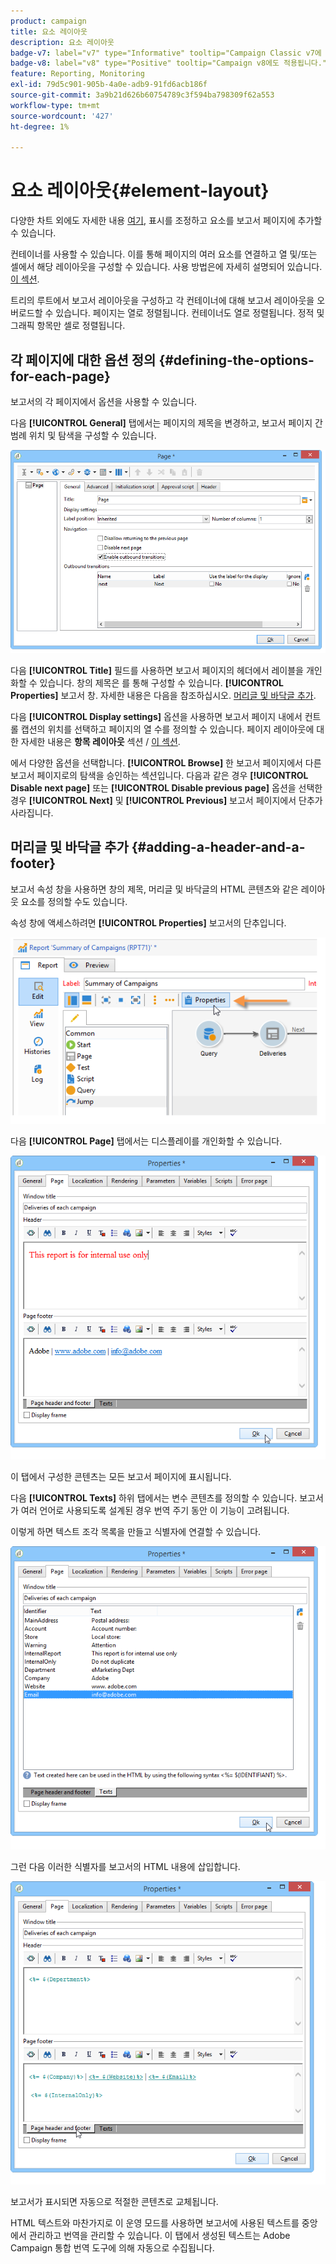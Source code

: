 ```yaml
---
product: campaign
title: 요소 레이아웃
description: 요소 레이아웃
badge-v7: label="v7" type="Informative" tooltip="Campaign Classic v7에 적용"
badge-v8: label="v8" type="Positive" tooltip="Campaign v8에도 적용됩니다."
feature: Reporting, Monitoring
exl-id: 79d5c901-905b-4a0e-adb9-91fd6acb186f
source-git-commit: 3a9b21d626b60754789c3f594ba798309f62a553
workflow-type: tm+mt
source-wordcount: '427'
ht-degree: 1%

---
```


# 요소 레이아웃{#element-layout}



다양한 차트 외에도 자세한 내용 [여기](../../reporting/using/creating-a-chart.md#chart-types-and-variants), 표시를 조정하고 요소를 보고서 페이지에 추가할 수 있습니다.

컨테이너를 사용할 수 있습니다. 이를 통해 페이지의 여러 요소를 연결하고 열 및/또는 셀에서 해당 레이아웃을 구성할 수 있습니다. 사용 방법은에 자세히 설명되어 있습니다. [이 섹션](../../web/using/defining-web-forms-layout.md#creating-containers).

트리의 루트에서 보고서 레이아웃을 구성하고 각 컨테이너에 대해 보고서 레이아웃을 오버로드할 수 있습니다. 페이지는 열로 정렬됩니다. 컨테이너도 열로 정렬됩니다. 정적 및 그래픽 항목만 셀로 정렬됩니다.

## 각 페이지에 대한 옵션 정의 {#defining-the-options-for-each-page}

보고서의 각 페이지에서 옵션을 사용할 수 있습니다.

다음 **[!UICONTROL General]** 탭에서는 페이지의 제목을 변경하고, 보고서 페이지 간 범례 위치 및 탐색을 구성할 수 있습니다.

![](assets/s_ncs_advuser_report_wizard_022.png)

다음 **[!UICONTROL Title]** 필드를 사용하면 보고서 페이지의 헤더에서 레이블을 개인화할 수 있습니다. 창의 제목은 를 통해 구성할 수 있습니다. **[!UICONTROL Properties]** 보고서 창. 자세한 내용은 다음을 참조하십시오. [머리글 및 바닥글 추가](#adding-a-header-and-a-footer).

다음 **[!UICONTROL Display settings]** 옵션을 사용하면 보고서 페이지 내에서 컨트롤 캡션의 위치를 선택하고 페이지의 열 수를 정의할 수 있습니다. 페이지 레이아웃에 대한 자세한 내용은 **항목 레이아웃** 섹션 / [이 섹션](../../web/using/defining-web-forms-layout.md#positioning-the-fields-on-the-page).

에서 다양한 옵션을 선택합니다. **[!UICONTROL Browse]** 한 보고서 페이지에서 다른 보고서 페이지로의 탐색을 승인하는 섹션입니다. 다음과 같은 경우 **[!UICONTROL Disable next page]** 또는 **[!UICONTROL Disable previous page]** 옵션을 선택한 경우 **[!UICONTROL Next]** 및 **[!UICONTROL Previous]** 보고서 페이지에서 단추가 사라집니다.

## 머리글 및 바닥글 추가 {#adding-a-header-and-a-footer}

보고서 속성 창을 사용하면 창의 제목, 머리글 및 바닥글의 HTML 콘텐츠와 같은 레이아웃 요소를 정의할 수도 있습니다.

속성 창에 액세스하려면 **[!UICONTROL Properties]** 보고서의 단추입니다.

![](assets/reporting_properties.png)

다음 **[!UICONTROL Page]** 탭에서는 디스플레이를 개인화할 수 있습니다.

![](assets/s_ncs_advuser_report_properties_04.png)

이 탭에서 구성한 콘텐츠는 모든 보고서 페이지에 표시됩니다.

다음 **[!UICONTROL Texts]** 하위 탭에서는 변수 콘텐츠를 정의할 수 있습니다. 보고서가 여러 언어로 사용되도록 설계된 경우 번역 주기 동안 이 기능이 고려됩니다.

이렇게 하면 텍스트 조각 목록을 만들고 식별자에 연결할 수 있습니다.

![](assets/s_ncs_advuser_report_properties_04a.png)

그런 다음 이러한 식별자를 보고서의 HTML 내용에 삽입합니다.

![](assets/s_ncs_advuser_report_properties_04b.png)

보고서가 표시되면 자동으로 적절한 콘텐츠로 교체됩니다.

HTML 텍스트와 마찬가지로 이 운영 모드를 사용하면 보고서에 사용된 텍스트를 중앙에서 관리하고 번역을 관리할 수 있습니다. 이 탭에서 생성된 텍스트는 Adobe Campaign 통합 번역 도구에 의해 자동으로 수집됩니다.
